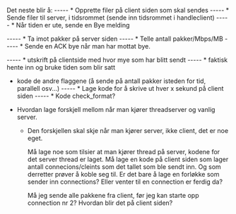 Det neste blir å:
 ----- * Opprette filer på client siden som skal sendes
 ----- * Sende filer til server, i tidsrommet (sende inn tidsrommet i handleclient)
 ----- * Når tiden er ute, sende en Bye melding
 

 ----- * Ta imot pakker på server siden
 ----- * Telle antall pakker/Mbps/MB
 ----- * Sende en ACK bye når man har mottat bye. 

 ----- * utskrift på clientside med hvor mye som har blitt sendt
 ----- * faktisk hente inn og bruke tiden som blir satt
 * kode de andre flaggene (å sende på antall pakker isteden for tid, parallell osv...)
 ----- * Lage kode for å skrive ut hver x sekund på client siden
 ----- * Kode check_format?

 * Hvordan lage forskjell mellom når man kjører threadserver og vanlig server. 
    * Den forskjellen skal skje når man kjører server, ikke client, det er noe eget. 

        Må lage noe som tilsier at man kjører thread på server, kodene for det server thread er laget.
        Må lage en kode på client siden som lager antall connecions/cleints som det tallet som ble sendt inn. Og som derretter prøver å koble seg til. Er det bare å lage en forløkke som sender inn connections? Eller venter til en connection er ferdig da?

        Må jeg sende alle pakkene fra client, før jeg kan starte opp connection nr 2? Hvordan blir det på client siden?
